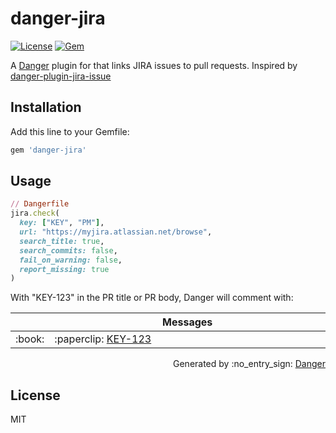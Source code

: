# danger-jira

[![License](http://img.shields.io/badge/license-MIT-green.svg?style=flat)](LICENSE.txt)
[![Gem](https://img.shields.io/gem/v/danger-jira.svg?style=flat)](https://rubygems.org/gems/danger-jira)

A [Danger](https://github.com/danger/danger) plugin for that links JIRA issues to pull requests. Inspired by [danger-plugin-jira-issue](https://github.com/macklinu/danger-plugin-jira-issue)

## Installation

Add this line to your Gemfile:

```rb
gem 'danger-jira'
```

## Usage

```ruby
// Dangerfile
jira.check(
  key: ["KEY", "PM"],
  url: "https://myjira.atlassian.net/browse",
  search_title: true, 
  search_commits: false, 
  fail_on_warning: false, 
  report_missing: true
)
```

With "KEY-123" in the PR title or PR body, Danger will comment with:

<table>
  <thead>
    <tr>
      <th width="50"></th>
      <th width="100%" data-danger-table="true">Messages</th>
    </tr>
  </thead>
  <tbody><tr>
      <td>:book:</td>
      <td>:paperclip: <a href="https://myjira.atlassian.net/browse/KEY-123">KEY-123</a></td>
    </tr>
  </tbody>
</table>


<p align="right">
  Generated by :no_entry_sign: <a href="http://github.com/danger/danger/">Danger</a>
</p>

## License

MIT
